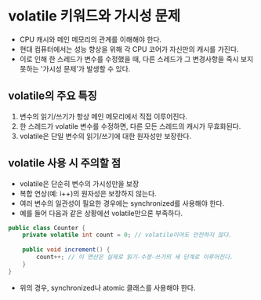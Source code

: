 # volatile 키워드와 가시성 문제

- CPU 캐시와 메인 메모리의 관계를 이해해야 한다.
- 현대 컴퓨터에서는 성능 향상을 위해 각 CPU 코어가 자신만의 캐시를 가진다.
- 이로 인해 한 스레드가 변수를 수정했을 때, 다른 스레드가 그 변경사항을 죽시 보지 못하는 '가시성 문제'가 발생할 수 있다.

## volatile의 주요 특징
1. 변수의 읽기/쓰기가 항상 메인 메모리에서 직접 이루어진다.
2. 한 스레드가 volatile 변수를 수정하면, 다른 모든 스레드의 캐시가 무효화된다.
3. volatile은 단일 변수의 읽기/쓰기에 대한 원자성만 보장한다.

## volatile 사용 시 주의할 점
- volatile은 단순히 변수의 가시성만을 보장
- 복합 연상(예: i++)의 원자성은 보장하지 않는다.
- 여러 변수의 일관성이 필요한 경우에는 synchronized를 사용해야 한다.
- 예를 들어 다음과 같은 상황에선 volatile만으론 부족하다.
```java
public class Counter {
    private volatile int count = 0; // volatile이어도 안전하지 않다.
    
    public void increment() {
        count++; // 이 연산은 실제로 읽기-수정-쓰기의 세 단계로 이루어진다.
    }
}
```
- 위의 경우, synchronized나 atomic 클래스를 사용해야 한다.